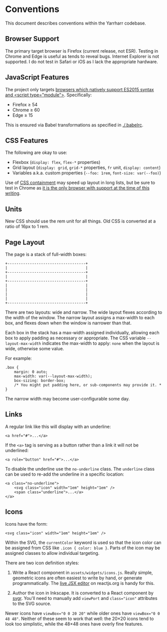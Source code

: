# Conventions

This document describes conventions within the Yarrharr codebase.

## Browser Support

The primary target browser is Firefox (current release, not ESR).
Testing in Chrome and Edge is useful as tends to reveal bugs.
Internet Explorer is not supported.
I do not test in Safari or iOS as I lack the appropriate hardware.

## JavaScript Features

The project only targets [browsers which natively support ES2015 syntax and &lt;script type="module"&gt;](https://philipwalton.com/articles/deploying-es2015-code-in-production-today/).
Specifically:

* Firefox ≥ 54
* Chrome ≥ 60
* Edge ≥ 15

This is ensured via Babel transformations as specified in [./.babelrc](.babelrc).

## CSS Features

The following are okay to use:

* Flexbox (`display: flex`, `flex-*` properties)
* Grid layout (`display: grid`, `grid-*` properties, `fr` unit, `display: content`)
* Variables a.k.a. custom properties (`--foo: 1rem`, `font-size: var(--foo)`)

Use of [CSS containment](https://www.w3.org/TR/css-contain-1/) may speed up layout in long lists, but be sure to test in Chrome as [it is the only browser with support at the time of this writing](https://caniuse.com/#feat=css-containment).

## Units

New CSS should use the rem unit for all things.
Old CSS is converted at a ratio of 16px to 1 rem.

## Page Layout

The page is a stack of full-width boxes:

    +-----------------------------------+
    |                                   |
    +-----------------------------------+
    |                                   |
    +-----------------------------------+
    |                                   |
    |                                   |
    |                                   |
    |                                   |
    +-----------------------------------+

There are two layouts: wide and narrow.
The wide layout flexes according to the width of the window.
The narrow layout assigns a max-width to each box, and flexes down when the window is narrower than that.

Each box in the stack has a max-width assigned individually, allowing each box to apply padding as necessary or appropriate.
The CSS variable `--layout-max-width` indicates the max-width to apply: ``none`` when the layout is wide, otherwise some value.

For example:

    .box {
        margin: 0 auto;
        max-width: var(--layout-max-width);
        box-sizing: border-box;
        /* You might put padding here, or sub-components may provide it. *
    }

The narrow width may become user-configurable some day.

## Links

A regular link like this will display with an underline:

    <a href="#">...</a>

If the ``<a>`` tag is serving as a button rather than a link it will not be underlined:

    <a role="button" href="#">...</a>

To disable the underline use the ``no-underline`` class.
The ``underline`` class can be used to re-add the underline in a specific location:

    <a class="no-underline">
        <svg class="icon" width="1em" height="1em" />
        <span class="underline">...</a>
    </a>

## Icons

Icons have the form:

    <svg class="icon" width="1em" height="1em" />

Within the SVG, the ``currentColor`` keyword is used so that the icon color can be assigned from CSS like ``.icon { color: blue }``.
Parts of the icon may be assigned classes to allow individual targeting.

There are two icon definition styles:

1. Write a React component in `assets/widgets/icons.js`.
   Really simple, geometric icons are often easiest to write by hand, or generate programmatically.
   The [live JSX editor](https://reactjs.org/) on reactjs.org is handy for this.

2. Author the icon in Inkscape.
   It is converted to a React component by [svgr](https://github.com/smooth-code/svgr).
   You'll need to manually add  `viewPort` and `class="icon"` attributes to the SVG source.

Newer icons have `viewBox="0 0 20 20"` while older ones have `viewBox="0 0 48 48"`.
Neither of these seem to work that well: the 20×20 icons tend to look too simplistic, while the 48×48 ones have overly fine features.
